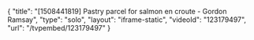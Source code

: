 {
    "title": "[1508441819] Pastry parcel for salmon en croute - Gordon Ramsay",
    "type": "solo",
    "layout": "iframe-static",
    "videoId": "123179497",
    "url": "\/tvpembed\/123179497"
}